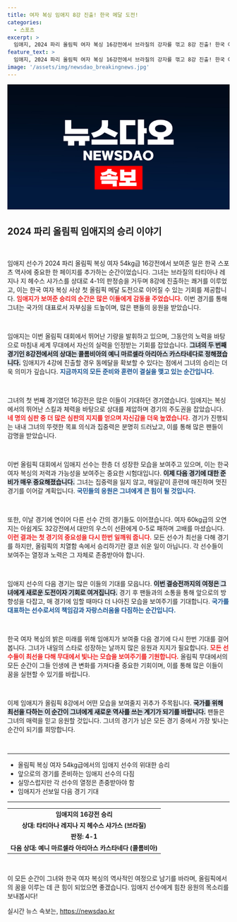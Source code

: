 ```yaml
---
title: 여자 복싱 임애지 8강 진출! 한국 메달 도전!
categories:
  - 스포츠
excerpt: >
  임애지, 2024 파리 올림픽 여자 복싱 16강전에서 브라질의 강자를 꺾고 8강 진출! 한국 여성 복싱의 역사를 새로 쓰고 있는 그녀의 다음 상대는 누구일까?
feature_text: >
  임애지, 2024 파리 올림픽 여자 복싱 16강전에서 브라질의 강자를 꺾고 8강 진출! 한국 여성 복싱의 역사를 새로 쓰고 있는 그녀의 다음 상대는 누구일까?
image: '/assets/img/newsdao_breakingnews.jpg'
---
```


<p><img src="/assets/img/newsdao_breakingnews.jpg" alt="ontimetimes 속보" /></p>

<h2 data-ke-size="size26">2024 파리 올림픽 임애지의 승리 이야기</h2>

<p data-ke-size="size16">&nbsp;</p>

<p>임애지 선수가 2024 파리 올림픽 복싱 여자 54kg급 16강전에서 보여준 일은 한국 스포츠 역사에 중요한 한 페이지를 추가하는 순간이었습니다. 그녀는 브라질의 타티아나 레지나 지 헤수스 샤가스를 상대로 4-1의 판정승을 거두며 8강에 진출하는 쾌거를 이루었고, 이는 한국 여자 복싱 사상 첫 올림픽 메달 도전으로 이어질 수 있는 기회를 제공합니다. <b><span style="color: #ee2323;">임애지가 보여준 승리의 순간은 많은 이들에게 감동을 주었습니다.</span></b> 이번 경기를 통해 그녀는 국가의 대표로서 자부심을 드높이며, 많은 팬들의 응원을 받았습니다. </p>

<p data-ke-size="size16">&nbsp;</p>

<p>임애지는 이번 올림픽 대회에서 뛰어난 기량을 발휘하고 있으며, 그동안의 노력을 바탕으로 마침내 세계 무대에서 자신의 실력을 인정받는 기회를 잡았습니다. <b><span style="background-color: #21538527;">그녀의 두 번째 경기인 8강전에서의 상대는 콜롬비아의 예니 마르셀라 아리아스 카스타네다로 정해졌습니다.</span></b> 임애지가 4강에 진출할 경우 동메달을 확보할 수 있다는 점에서 그녀의 승리는 더욱 의미가 깊습니다. <b><span style="color: #1a5490;">지금까지의 모든 준비와 훈련이 결실을 맺고 있는 순간입니다.</span></b></p>

<p data-ke-size="size16">&nbsp;</p>

<p>그녀의 첫 번째 경기였던 16강전은 많은 이들이 기대하던 경기였습니다. 임애지는 복싱에서의 뛰어난 스킬과 체력을 바탕으로 상대를 제압하며 경기의 주도권을 잡았습니다. <b><span style="color: #ee2323;">네 명의 심판 중 더 많은 심판의 지지를 얻으며 자신감을 더욱 높였습니다.</span></b> 경기가 진행되는 내내 그녀의 뚜렷한 목표 의식과 집중력은 분명히 드러났고, 이를 통해 많은 팬들이 감명을 받았습니다.</p>

<p data-ke-size="size16">&nbsp;</p>

<p>이번 올림픽 대회에서 임애지 선수는 한층 더 성장한 모습을 보여주고 있으며, 이는 한국 여자 복싱의 저력과 가능성을 보여주는 중요한 시험대입니다. <b><span style="background-color: #21538527;">이제 다음 경기에 대한 준비가 매우 중요해졌습니다.</span></b> 그녀는 집중력을 잃지 않고, 매일같이 훈련에 매진하며 멋진 경기를 이어갈 계획입니다. <b><span style="color: #1a5490;">국민들의 응원은 그녀에게 큰 힘이 될 것입니다.</span></b></p>

<p data-ke-size="size16">&nbsp;</p>

<p>또한, 이날 경기에 연이어 다른 선수 간의 경기들도 이어졌습니다. 여자 60kg급의 오연지는 아쉽게도 32강전에서 대만의 우스이 선환에게 0-5로 패하며 고배를 마셨습니다. <b><span style="color: #ee2323;">이런 결과는 첫 경기의 중요성을 다시 한번 일깨워 줍니다.</span></b> 모든 선수가 최선을 다해 경기를 하지만, 올림픽의 치열함 속에서 승리하기란 결코 쉬운 일이 아닙니다. 각 선수들이 보여주는 열정과 노력은 그 자체로 존중받아야 합니다.</p>

<p data-ke-size="size16">&nbsp;</p>

<p>임애지 선수의 다음 경기는 많은 이들의 기대를 모읍니다. <b><span style="background-color: #21538527;">이번 결승전까지의 여정은 그녀에게 새로운 도전이자 기회로 여겨집니다.</span></b> 경기 후 팬들과의 소통을 통해 앞으로의 방향성을 다잡고, 매 경기에 임할 때마다 더 나아진 모습을 보여주기를 기대합니다. <b><span style="color: #1a5490;">국가를 대표하는 선수로서의 책임감과 자랑스러움을 다짐하는 순간입니다.</span></b></p>

<p data-ke-size="size16">&nbsp;</p>

<p>한국 여자 복싱의 밝은 미래를 위해 임애지가 보여줄 다음 경기에 다시 한번 기대를 걸어 봅니다. 그녀가 내일의 스타로 성장하는 날까지 많은 응원과 지지가 필요합니다. <b><span style="color: #ee2323;">모든 선수들이 최선을 다해 무대에서 빛나는 모습을 보여주기를 기원합니다.</span></b> 올림픽 무대에서의 모든 순간이 그들 인생에 큰 변화를 가져다줄 중요한 기회이며, 이를 통해 많은 이들이 꿈을 실현할 수 있기를 바랍니다. </p>

<p data-ke-size="size16">&nbsp;</p>

<p>이제 임애지가 올림픽 8강에서 어떤 모습을 보여줄지 귀추가 주목됩니다. <b><span style="background-color: #21538527;">국가를 위해 최선을 다하는 이 순간이 그녀에게 새로운 역사를 쓰는 계기가 되기를 바랍니다.</span></b> 팬들은 그녀의 매력을 믿고 응원할 것입니다. 그녀의 경기가 남은 모든 경기 중에서 가장 빛나는 순간이 되기를 희망합니다.</p>

<p data-ke-size="size16">&nbsp;</p>

<hr>

<ul>
  <li>올림픽 복싱 여자 54kg급에서의 임애지 선수의 위대한 승리</li>
  <li>앞으로의 경기를 준비하는 임애지 선수의 다짐</li>
  <li>실망스럽지만 각 선수의 열정은 존중받아야 함</li>
  <li>임애지가 선보일 다음 경기 기대</li>
</ul>

<hr>

<table>
  <tr>
    <td style="text-align: center; height: 17px;"><b>임애지의 16강전 승리</b></td>
  </tr>
  <tr>
    <td style="text-align: center; height: 17px;"><b>상대: 타티아나 레지나 지 헤수스 샤가스 (브라질)</b></td>
  </tr>
  <tr>
    <td style="text-align: center; height: 17px;"><b>판정: 4-1</b></td>
  </tr>
  <tr>
    <td style="text-align: center; height: 17px;"><b>다음 상대: 예니 마르셀라 아리아스 카스타네다 (콜롬비아)</b></td>
  </tr>
</table>

<p data-ke-size="size16">&nbsp;</p>

<p>이 모든 순간이 그녀와 한국 여자 복싱의 역사적인 여정으로 남기를 바라며, 올림픽에서의 꿈을 이루는 데 큰 힘이 되었으면 좋겠습니다. 임애지 선수에게 힘찬 응원의 목소리를 보내봅시다!</p>
실시간 뉴스 속보는, <a href="https://newsdao.kr" rel="dofollow">https://newsdao.kr</a>


